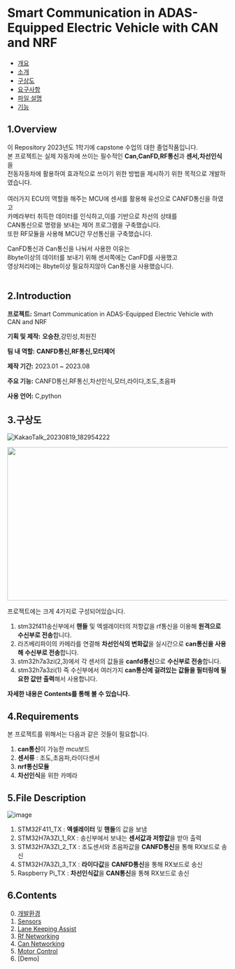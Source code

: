 # Smart Communication in ADAS-Equipped Electric Vehicle with CAN and NRF



-  [개요](#1overview)
-  [소개](#2introduction)
-  [구상도](#3구상도)
-  [요구사항](#4requirements)
-  [파일 설명](#5file-description)
-  [기능](#6contents)


## 1.Overview
이 Repository 2023년도 1학기에 capstone 수업의 대한 졸업작품입니다. 
<br>
본 프로젝트는 실제 자동차에 쓰이는 필수적인 **Can,CanFD,RF통신**과 **센서,차선인식**을 <br>
전동자동차에 활용하여 효과적으로 쓰이기 위한 방법을 제시하기 위한 목적으로 개발하였습니다. <br>
<br>
여러가지 ECU의 역할을 해주는 MCU에 센서를 활용해 유선으로 CANFD통신을 하였고 <br>
카메라부터 취득한 데이터를 인식하고,이를 기반으로 차선의 상태를  <br>
CAN통신으로 명령을 보내는 제어 프로그램을 구축했습니다.<br>
또한 RF모듈을 사용해 MCU간 무선통신을 구축했습니다.<br>

CanFD통신과 Can통신을 나눠서 사용한 이유는 <br>
8byte이상의 데이터를 보내기 위해 센서쪽에는 CanFD를 사용했고<br>
영상처리에는 8byte이상 필요하지않아 Can통신을 사용했습니다.<br>
<br>
## 2.Introduction 
>
**프로젝트:** Smart Communication in ADAS-Equipped Electric Vehicle with CAN and NRF
>
**기획 및 제작:** **오승찬**,강민성,최원진
>
**팀 내 역할:** **CANFD통신,RF통신,모터제어**
>
**제작 기간:** 2023.01 ~ 2023.08
>
**주요 기능:** CANFD통신,RF통신,차선인식,모터,라이다,조도,초음파
>
**사용 언어:** C,python

## 3.구상도

 ![KakaoTalk_20230819_182954222](https://github.com/qkcvb110/Portfolio/assets/121782690/12019a38-dc8a-4656-ba84-139fd4a13c36)

 <img src="https://github.com/qkcvb110/Portfolio/assets/121782690/b1a28858-fab1-49f8-bfe5-f44c19cbf8f6" width="800" height="350"/> 


프로젝트에는 크게 4가지로 구성되어있습니다.
1) stm32f411송신부에서 **핸들** 및 엑셀레이터의 저항값을 rf통신을 이용해 **원격으로 수신부로 전송**합니다.
2) 라즈베리파이의 카메라를 연결해 **차선인식의 변화값**을 실시간으로 **can통신을 사용해 수신부로 전송**합니다.
3) stm32h7a3zi(2,3)에서 각 센서의 값들을 **canfd통신**으로 **수신부로 전송**합니다.
4) stm32h7a3zi(1) 즉 수신부에서 여러가지 **can통신에 걸려있는 값들을 필터링에 필요한 값만 출력**해서 사용합니다.

**자세한 내용은 Contents를 통해 볼 수 있습니다.**

## 4.Requirements

본 프로젝트를 위해서는 다음과 같은 것들이 필요합니다.

1) **can통신**이 가능한 mcu보드
2) **센서류** : 조도,초음파,라이다센서
3) **nrf통신모듈**
4) **차선인식**을 위한 카메라

## 5.File Description
![image](https://github.com/sc11046/adas_with_can_nrf/assets/121782720/63862075-ed62-4683-b8c8-1eb82d0f53ff)

1) STM32F411_TX : **엑셀레이터** 및 **핸들**의 값을 보냄
2) STM32H7A3ZI_1_RX : 송신부에서 보내는 **센서값과 저항값**을 받아 출력
3) STM32H7A3ZI_2_TX : 조도센서와 초음파값을 **CANFD통신**을 통해 RX보드로 송신
4) STM32H7A3ZI_3_TX : **라이다값**을 **CANFD통신**을 통해 RX보드로 송신
5) Raspberry Pi_TX : **차선인식값**을 **CAN통신**을 통해 RX보드로 송신

## 6.Contents
0) [개발환경](https://github.com/sc11046/adas_with_can_nrf/blob/main/MD_Description/EnvironmentSetting.md)
1) [Sensors](https://github.com/sc11046/adas_with_can_nrf/blob/main/MD_Description/Sensors.md)
2) [Lane Keeping Assist](https://github.com/sc11046/adas_with_can_nrf/blob/main/MD_Description/Lane%20Keeping%20Assist_md)
3) [Rf Networking](https://github.com/sc11046/adas_with_can_nrf/blob/main/MD_Description/Rf%20Networking.md)
4) [Can Networking](https://github.com/sc11046/adas_with_can_nrf/blob/main/MD_Description/Can%20Networking.md)
5) [Motor Control](https://github.com/sc11046/adas_with_can_nrf/blob/main/MD_Description/Motor%20Control.md)
6) [Demo]





